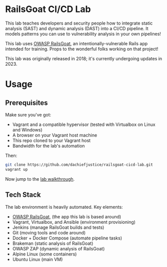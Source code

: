 # RailsGoat CI/CD Lab
This lab teaches developers and security people how to integrate static analysis (SAST) and dynamic analysis (DAST) into a CI/CD pipeline. It models patterns you can use to vulnerability analysis in your own pipelines!

This lab uses [OWASP RailsGoat](https://github.com/OWASP/railsgoat/), an intentionally-vulnerable Rails app intended for training. Props to the wonderful folks working on that project!

This lab was originally released in 2018; it's currently undergoing updates in 2023.

# Usage
## Prerequisites
Make sure you've got:
- Vagrant and a compatible hypervisor (tested with Virtualbox on Linux and Windows)
- A browser on your Vagrant host machine
- This repo cloned to your Vagrant host
- Bandwidth for the lab's automation

Then:
```sh
git clone https://github.com/dachiefjustice/railsgoat-cicd-lab.git
vagrant up
```

Now jump to the [lab walkthrough](lab-walkthrough.md).

## Tech Stack
The lab environment is heavily automated. Key elements:
- [OWASP RailsGoat](https://github.com/OWASP/railsgoat/), (the app this lab is based around)
- Vagrant, Virtualbox, and Ansible (environment provisioning)
- Jenkins (manage RailsGoat builds and tests)
- Git (moving tools and code around)
- Docker + Docker Compose (automate pipeline tasks)
- Brakeman (static analysis of RailsGoat)
- OWASP ZAP (dynamic analysis of RailsGoat)
- Alpine Linux (some containers)
- Ubuntu Linux (main VM)